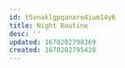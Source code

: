 ```yaml
---
id: t5vnaklgpqanaro4ium14y6
title: Night Routine
desc: ''
updated: 1670202798369
created: 1670202795428
---
```


